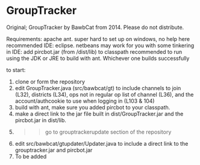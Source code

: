 # GroupTracker
Original; GroupTracker by BawbCat from 2014. Please do not distribute.


Requirements:
apache ant. super hard to set up on windows, no help here
recommended IDE: eclipse. netbeans may work for you with some tinkering
in IDE: add pircbot.jar (from /dist/lib) to classpath 
recommended to run using the JDK or JRE to build with ant. Whichever one builds successfully

to start:
1. clone or form the repository
2. edit GroupTracker.java (src/bawbcat/gt) to include channels to join (L32), districts (L34), ops not in regular op list of channel (L36), and the account/authcookie to use when logging in (L103 & 104)
3. build with ant, make sure you added pircbot to your classpath. 
4. make a direct link to the jar file built in dist/GroupTracker.jar and the pircbot.jar in dist/lib.
4. >> go to grouptrackerupdate section of the repository
5. edit src/bawbcat/gtupdater/Updater.java to include a direct link to the grouptracker.jar and pircbot.jar
6. To be added
